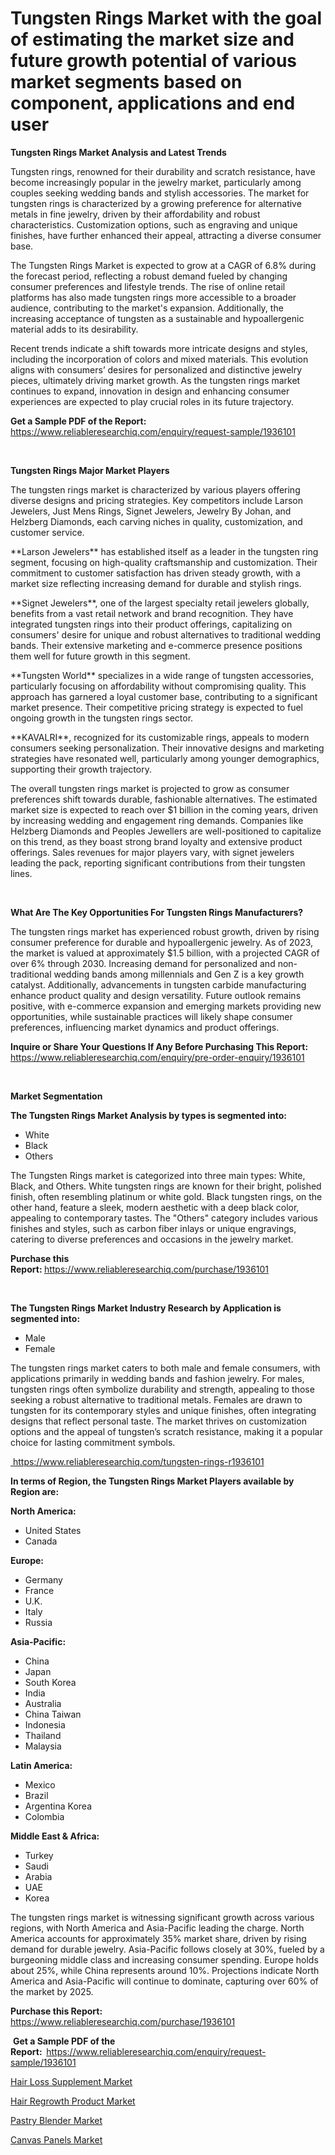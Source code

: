 <p><h1>Tungsten Rings Market with the goal of estimating the market size and future growth potential of various market segments based on component, applications and end user</h1></p><p><strong>Tungsten Rings Market Analysis and Latest Trends</strong></p>
<p><p>Tungsten rings, renowned for their durability and scratch resistance, have become increasingly popular in the jewelry market, particularly among couples seeking wedding bands and stylish accessories. The market for tungsten rings is characterized by a growing preference for alternative metals in fine jewelry, driven by their affordability and robust characteristics. Customization options, such as engraving and unique finishes, have further enhanced their appeal, attracting a diverse consumer base.</p><p>The Tungsten Rings Market is expected to grow at a CAGR of 6.8% during the forecast period, reflecting a robust demand fueled by changing consumer preferences and lifestyle trends. The rise of online retail platforms has also made tungsten rings more accessible to a broader audience, contributing to the market's expansion. Additionally, the increasing acceptance of tungsten as a sustainable and hypoallergenic material adds to its desirability.</p><p>Recent trends indicate a shift towards more intricate designs and styles, including the incorporation of colors and mixed materials. This evolution aligns with consumers’ desires for personalized and distinctive jewelry pieces, ultimately driving market growth. As the tungsten rings market continues to expand, innovation in design and enhancing consumer experiences are expected to play crucial roles in its future trajectory.</p></p>
<p><strong>Get a Sample PDF of the Report:&nbsp;</strong> <a href="https://www.reliableresearchiq.com/enquiry/request-sample/1936101?utm_campaign=104&utm_medium=2&utm_source=Github&utm_content=ia&utm_term=08022025&utm_id=tungsten-rings">https://www.reliableresearchiq.com/enquiry/request-sample/1936101</a></p>
<p>&nbsp;</p>
<p><strong>Tungsten Rings Major Market Players</strong></p>
<p><p>The tungsten rings market is characterized by various players offering diverse designs and pricing strategies. Key competitors include Larson Jewelers, Just Mens Rings, Signet Jewelers, Jewelry By Johan, and Helzberg Diamonds, each carving niches in quality, customization, and customer service.</p><p>**Larson Jewelers** has established itself as a leader in the tungsten ring segment, focusing on high-quality craftsmanship and customization. Their commitment to customer satisfaction has driven steady growth, with a market size reflecting increasing demand for durable and stylish rings. </p><p>**Signet Jewelers**, one of the largest specialty retail jewelers globally, benefits from a vast retail network and brand recognition. They have integrated tungsten rings into their product offerings, capitalizing on consumers' desire for unique and robust alternatives to traditional wedding bands. Their extensive marketing and e-commerce presence positions them well for future growth in this segment.</p><p>**Tungsten World** specializes in a wide range of tungsten accessories, particularly focusing on affordability without compromising quality. This approach has garnered a loyal customer base, contributing to a significant market presence. Their competitive pricing strategy is expected to fuel ongoing growth in the tungsten rings sector.</p><p>**KAVALRI**, recognized for its customizable rings, appeals to modern consumers seeking personalization. Their innovative designs and marketing strategies have resonated well, particularly among younger demographics, supporting their growth trajectory.</p><p>The overall tungsten rings market is projected to grow as consumer preferences shift towards durable, fashionable alternatives. The estimated market size is expected to reach over $1 billion in the coming years, driven by increasing wedding and engagement ring demands. Companies like Helzberg Diamonds and Peoples Jewellers are well-positioned to capitalize on this trend, as they boast strong brand loyalty and extensive product offerings. Sales revenues for major players vary, with signet jewelers leading the pack, reporting significant contributions from their tungsten lines.</p></p>
<p>&nbsp;</p>
<p><strong>What Are The Key Opportunities For Tungsten Rings Manufacturers?</strong></p>
<p><p>The tungsten rings market has experienced robust growth, driven by rising consumer preference for durable and hypoallergenic jewelry. As of 2023, the market is valued at approximately $1.5 billion, with a projected CAGR of over 6% through 2030. Increasing demand for personalized and non-traditional wedding bands among millennials and Gen Z is a key growth catalyst. Additionally, advancements in tungsten carbide manufacturing enhance product quality and design versatility. Future outlook remains positive, with e-commerce expansion and emerging markets providing new opportunities, while sustainable practices will likely shape consumer preferences, influencing market dynamics and product offerings.</p></p>
<p><strong>Inquire or Share Your Questions If Any Before Purchasing This Report:</strong> <a href="https://www.reliableresearchiq.com/enquiry/pre-order-enquiry/1936101?utm_campaign=104&utm_medium=2&utm_source=Github&utm_content=ia&utm_term=08022025&utm_id=tungsten-rings">https://www.reliableresearchiq.com/enquiry/pre-order-enquiry/1936101</a></p>
<p>&nbsp;</p>
<p><strong>Market Segmentation</strong></p>
<p><strong>The Tungsten Rings Market Analysis by types is segmented into:</strong></p>
<p><ul><li>White</li><li>Black</li><li>Others</li></ul></p>
<p><p>The Tungsten Rings market is categorized into three main types: White, Black, and Others. White tungsten rings are known for their bright, polished finish, often resembling platinum or white gold. Black tungsten rings, on the other hand, feature a sleek, modern aesthetic with a deep black color, appealing to contemporary tastes. The "Others" category includes various finishes and styles, such as carbon fiber inlays or unique engravings, catering to diverse preferences and occasions in the jewelry market.</p></p>
<p><strong>Purchase this Report:&nbsp;</strong><a href="https://www.reliableresearchiq.com/purchase/1936101?utm_campaign=104&utm_medium=2&utm_source=Github&utm_content=ia&utm_term=08022025&utm_id=tungsten-rings">https://www.reliableresearchiq.com/purchase/1936101</a></p>
<p>&nbsp;</p>
<p><strong>The Tungsten Rings Market Industry Research by Application is segmented into:</strong></p>
<p><ul><li>Male</li><li>Female</li></ul></p>
<p><p>The tungsten rings market caters to both male and female consumers, with applications primarily in wedding bands and fashion jewelry. For males, tungsten rings often symbolize durability and strength, appealing to those seeking a robust alternative to traditional metals. Females are drawn to tungsten for its contemporary styles and unique finishes, often integrating designs that reflect personal taste. The market thrives on customization options and the appeal of tungsten’s scratch resistance, making it a popular choice for lasting commitment symbols.</p></p>
<p><a href="https://www.reliableresearchiq.com/tungsten-rings-r1936101?utm_campaign=104&utm_medium=2&utm_source=Github&utm_content=ia&utm_term=08022025&utm_id=tungsten-rings">&nbsp;https://www.reliableresearchiq.com/tungsten-rings-r1936101</a></p>
<p><strong>In terms of Region, the Tungsten Rings Market Players available by Region are:</strong></p>
<p>
    <p> <strong> North America: </strong>
        <ul>
            <li>United States</li>
            <li>Canada</li>
        </ul>
        </p> 
    <p> <strong> Europe: </strong>
        <ul>
            <li>Germany</li>
            <li>France</li>
            <li>U.K.</li>
            <li>Italy</li>
            <li>Russia</li>
        </ul>
        </p> 
    <p> <strong> Asia-Pacific: </strong>
        <ul>
            <li>China</li>
            <li>Japan</li>
            <li>South Korea</li>
            <li>India</li>
            <li>Australia</li>
            <li>China Taiwan</li>
            <li>Indonesia</li>
            <li>Thailand</li>
            <li>Malaysia</li>
        </ul>
        </p> 
    <p> <strong> Latin America: </strong>
        <ul>
            <li>Mexico</li>
            <li>Brazil</li>
            <li>Argentina Korea</li>
            <li>Colombia</li>
        </ul>
        </p> 
    <p> <strong> Middle East & Africa: </strong>
        <ul>
            <li>Turkey</li>
            <li>Saudi</li>
            <li>Arabia</li>
            <li>UAE</li>
            <li>Korea</li>
        </ul>
    </p>
    </p>
<p><p>The tungsten rings market is witnessing significant growth across various regions, with North America and Asia-Pacific leading the charge. North America accounts for approximately 35% market share, driven by rising demand for durable jewelry. Asia-Pacific follows closely at 30%, fueled by a burgeoning middle class and increasing consumer spending. Europe holds about 25%, while China represents around 10%. Projections indicate North America and Asia-Pacific will continue to dominate, capturing over 60% of the market by 2025.</p></p>
<p><strong>Purchase this Report: </strong><a href="https://www.reliableresearchiq.com/purchase/1936101?utm_campaign=104&utm_medium=2&utm_source=Github&utm_content=ia&utm_term=08022025&utm_id=tungsten-rings">https://www.reliableresearchiq.com/purchase/1936101</a></p>
<p>&nbsp;<strong>Get a Sample PDF of the Report:&nbsp;&nbsp;</strong><a href="https://www.reliableresearchiq.com/enquiry/request-sample/1936101?utm_campaign=104&utm_medium=2&utm_source=Github&utm_content=ia&utm_term=08022025&utm_id=tungsten-rings">https://www.reliableresearchiq.com/enquiry/request-sample/1936101</a></p>
<p><strong></strong></p>
<p><p><a href="https://github.com/otintolmo/Market-Research-Report-List-1/blob/main/hair-loss-supplement-market.md?utm_campaign=104&utm_medium=2&utm_source=Github&utm_content=ia&utm_term=08022025&utm_id=tungsten-rings">Hair Loss Supplement Market</a></p><p><a href="https://github.com/sissalgamd/Market-Research-Report-List-1/blob/main/hair-regrowth-product-market.md?utm_campaign=104&utm_medium=2&utm_source=Github&utm_content=ia&utm_term=08022025&utm_id=tungsten-rings">Hair Regrowth Product Market</a></p><p><a href="https://github.com/kuijckulario/Market-Research-Report-List-1/blob/main/pastry-blender-market.md?utm_campaign=104&utm_medium=2&utm_source=Github&utm_content=ia&utm_term=08022025&utm_id=tungsten-rings">Pastry Blender Market</a></p><p><a href="https://github.com/jolinolooman/Market-Research-Report-List-1/blob/main/canvas-panels-market.md?utm_campaign=104&utm_medium=2&utm_source=Github&utm_content=ia&utm_term=08022025&utm_id=tungsten-rings">Canvas Panels Market</a></p></p>